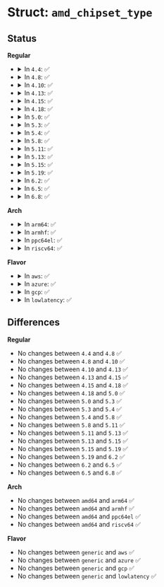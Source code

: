 # Struct: <code>amd_chipset_type</code>

## Status
<b>Regular</b>
<ul>
<li>
<details>
<summary>In <code>4.4</code>: ✅</summary>

```c
struct amd_chipset_type {
    enum amd_chipset_gen gen;
    u8 rev;
};
```
</details>
</li>
<li>
<details>
<summary>In <code>4.8</code>: ✅</summary>

```c
struct amd_chipset_type {
    enum amd_chipset_gen gen;
    u8 rev;
};
```
</details>
</li>
<li>
<details>
<summary>In <code>4.10</code>: ✅</summary>

```c
struct amd_chipset_type {
    enum amd_chipset_gen gen;
    u8 rev;
};
```
</details>
</li>
<li>
<details>
<summary>In <code>4.13</code>: ✅</summary>

```c
struct amd_chipset_type {
    enum amd_chipset_gen gen;
    u8 rev;
};
```
</details>
</li>
<li>
<details>
<summary>In <code>4.15</code>: ✅</summary>

```c
struct amd_chipset_type {
    enum amd_chipset_gen gen;
    u8 rev;
};
```
</details>
</li>
<li>
<details>
<summary>In <code>4.18</code>: ✅</summary>

```c
struct amd_chipset_type {
    enum amd_chipset_gen gen;
    u8 rev;
};
```
</details>
</li>
<li>
<details>
<summary>In <code>5.0</code>: ✅</summary>

```c
struct amd_chipset_type {
    enum amd_chipset_gen gen;
    u8 rev;
};
```
</details>
</li>
<li>
<details>
<summary>In <code>5.3</code>: ✅</summary>

```c
struct amd_chipset_type {
    enum amd_chipset_gen gen;
    u8 rev;
};
```
</details>
</li>
<li>
<details>
<summary>In <code>5.4</code>: ✅</summary>

```c
struct amd_chipset_type {
    enum amd_chipset_gen gen;
    u8 rev;
};
```
</details>
</li>
<li>
<details>
<summary>In <code>5.8</code>: ✅</summary>

```c
struct amd_chipset_type {
    enum amd_chipset_gen gen;
    u8 rev;
};
```
</details>
</li>
<li>
<details>
<summary>In <code>5.11</code>: ✅</summary>

```c
struct amd_chipset_type {
    enum amd_chipset_gen gen;
    u8 rev;
};
```
</details>
</li>
<li>
<details>
<summary>In <code>5.13</code>: ✅</summary>

```c
struct amd_chipset_type {
    enum amd_chipset_gen gen;
    u8 rev;
};
```
</details>
</li>
<li>
<details>
<summary>In <code>5.15</code>: ✅</summary>

```c
struct amd_chipset_type {
    enum amd_chipset_gen gen;
    u8 rev;
};
```
</details>
</li>
<li>
<details>
<summary>In <code>5.19</code>: ✅</summary>

```c
struct amd_chipset_type {
    enum amd_chipset_gen gen;
    u8 rev;
};
```
</details>
</li>
<li>
<details>
<summary>In <code>6.2</code>: ✅</summary>

```c
struct amd_chipset_type {
    enum amd_chipset_gen gen;
    u8 rev;
};
```
</details>
</li>
<li>
<details>
<summary>In <code>6.5</code>: ✅</summary>

```c
struct amd_chipset_type {
    enum amd_chipset_gen gen;
    u8 rev;
};
```
</details>
</li>
<li>
<details>
<summary>In <code>6.8</code>: ✅</summary>

```c
struct amd_chipset_type {
    enum amd_chipset_gen gen;
    u8 rev;
};
```
</details>
</li>
</ul>
<b>Arch</b>
<ul>
<li>
<details>
<summary>In <code>arm64</code>: ✅</summary>

```c
struct amd_chipset_type {
    enum amd_chipset_gen gen;
    u8 rev;
};
```
</details>
</li>
<li>
<details>
<summary>In <code>armhf</code>: ✅</summary>

```c
struct amd_chipset_type {
    enum amd_chipset_gen gen;
    u8 rev;
};
```
</details>
</li>
<li>
<details>
<summary>In <code>ppc64el</code>: ✅</summary>

```c
struct amd_chipset_type {
    enum amd_chipset_gen gen;
    u8 rev;
};
```
</details>
</li>
<li>
<details>
<summary>In <code>riscv64</code>: ✅</summary>

```c
struct amd_chipset_type {
    enum amd_chipset_gen gen;
    u8 rev;
};
```
</details>
</li>
</ul>
<b>Flavor</b>
<ul>
<li>
<details>
<summary>In <code>aws</code>: ✅</summary>

```c
struct amd_chipset_type {
    enum amd_chipset_gen gen;
    u8 rev;
};
```
</details>
</li>
<li>
<details>
<summary>In <code>azure</code>: ✅</summary>

```c
struct amd_chipset_type {
    enum amd_chipset_gen gen;
    u8 rev;
};
```
</details>
</li>
<li>
<details>
<summary>In <code>gcp</code>: ✅</summary>

```c
struct amd_chipset_type {
    enum amd_chipset_gen gen;
    u8 rev;
};
```
</details>
</li>
<li>
<details>
<summary>In <code>lowlatency</code>: ✅</summary>

```c
struct amd_chipset_type {
    enum amd_chipset_gen gen;
    u8 rev;
};
```
</details>
</li>
</ul>

## Differences
<b>Regular</b>
<ul>
<li>
No changes between <code>4.4</code> and <code>4.8</code> ✅
</li>
<li>
No changes between <code>4.8</code> and <code>4.10</code> ✅
</li>
<li>
No changes between <code>4.10</code> and <code>4.13</code> ✅
</li>
<li>
No changes between <code>4.13</code> and <code>4.15</code> ✅
</li>
<li>
No changes between <code>4.15</code> and <code>4.18</code> ✅
</li>
<li>
No changes between <code>4.18</code> and <code>5.0</code> ✅
</li>
<li>
No changes between <code>5.0</code> and <code>5.3</code> ✅
</li>
<li>
No changes between <code>5.3</code> and <code>5.4</code> ✅
</li>
<li>
No changes between <code>5.4</code> and <code>5.8</code> ✅
</li>
<li>
No changes between <code>5.8</code> and <code>5.11</code> ✅
</li>
<li>
No changes between <code>5.11</code> and <code>5.13</code> ✅
</li>
<li>
No changes between <code>5.13</code> and <code>5.15</code> ✅
</li>
<li>
No changes between <code>5.15</code> and <code>5.19</code> ✅
</li>
<li>
No changes between <code>5.19</code> and <code>6.2</code> ✅
</li>
<li>
No changes between <code>6.2</code> and <code>6.5</code> ✅
</li>
<li>
No changes between <code>6.5</code> and <code>6.8</code> ✅
</li>
</ul>
<b>Arch</b>
<ul>
<li>
No changes between <code>amd64</code> and <code>arm64</code> ✅
</li>
<li>
No changes between <code>amd64</code> and <code>armhf</code> ✅
</li>
<li>
No changes between <code>amd64</code> and <code>ppc64el</code> ✅
</li>
<li>
No changes between <code>amd64</code> and <code>riscv64</code> ✅
</li>
</ul>
<b>Flavor</b>
<ul>
<li>
No changes between <code>generic</code> and <code>aws</code> ✅
</li>
<li>
No changes between <code>generic</code> and <code>azure</code> ✅
</li>
<li>
No changes between <code>generic</code> and <code>gcp</code> ✅
</li>
<li>
No changes between <code>generic</code> and <code>lowlatency</code> ✅
</li>
</ul>
